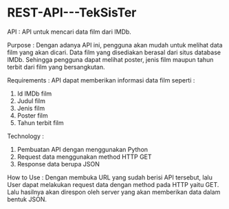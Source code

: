 # REST-API---TekSisTer

API :
API untuk mencari data film dari IMDb.

Purpose : 
Dengan adanya API ini, pengguna akan mudah untuk melihat data film yang akan dicari. Data film yang disediakan berasal dari situs database IMDb. Sehingga pengguna dapat melihat poster, jenis film maupun tahun terbit dari film yang bersangkutan.

Requirements :
API dapat memberikan informasi data film seperti :
1.	Id IMDb film
2.	Judul film
3.	Jenis film
4.	Poster film
5.	Tahun terbit film

Technology :
1.	Pembuatan API dengan menggunakan Python
2.	Request data menggunakan method HTTP GET
3.	Response data berupa JSON

How to Use :
Dengan membuka URL yang sudah berisi API tersebut, lalu User dapat melakukan request data dengan method pada HTTP yaitu GET. Lalu hasilnya akan direspon oleh server yang akan memberikan data dalam bentuk JSON.

